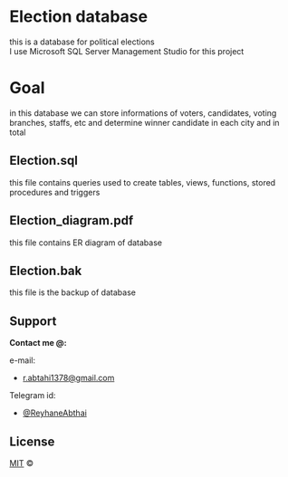 # Election database
this is a database for political elections  
I use Microsoft SQL Server Management Studio for this project
# Goal  
in this database we can store informations of voters, candidates, voting branches, staffs, etc and determine winner candidate in each city and in total    
## Election.sql  
this file contains queries used to create tables, views, functions, stored procedures and triggers  
## Election_diagram.pdf  
this file contains ER diagram of database  
## Election.bak
this file is the backup of database
## Support

**Contact me @:**

e-mail:

* r.abtahi1378@gmail.com

Telegram id:

* [@ReyhaneAbthai](https://t.me/ReyhaneAbtahi)

## License
[MIT](https://github.com/fark00/Serial-Transmitter-Receiver/blob/master/LICENSE)
&#0169; 
